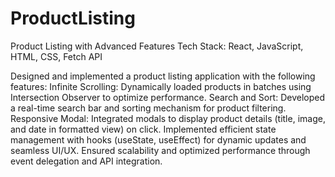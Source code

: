 # ProductListing
Product Listing with Advanced Features
Tech Stack: React, JavaScript, HTML, CSS, Fetch API

Designed and implemented a product listing application with the following features:
Infinite Scrolling: Dynamically loaded products in batches using Intersection Observer to optimize performance.
Search and Sort: Developed a real-time search bar and sorting mechanism for product filtering.
Responsive Modal: Integrated modals to display product details (title, image, and date in formatted view) on click.
Implemented efficient state management with hooks (useState, useEffect) for dynamic updates and seamless UI/UX.
Ensured scalability and optimized performance through event delegation and API integration.
